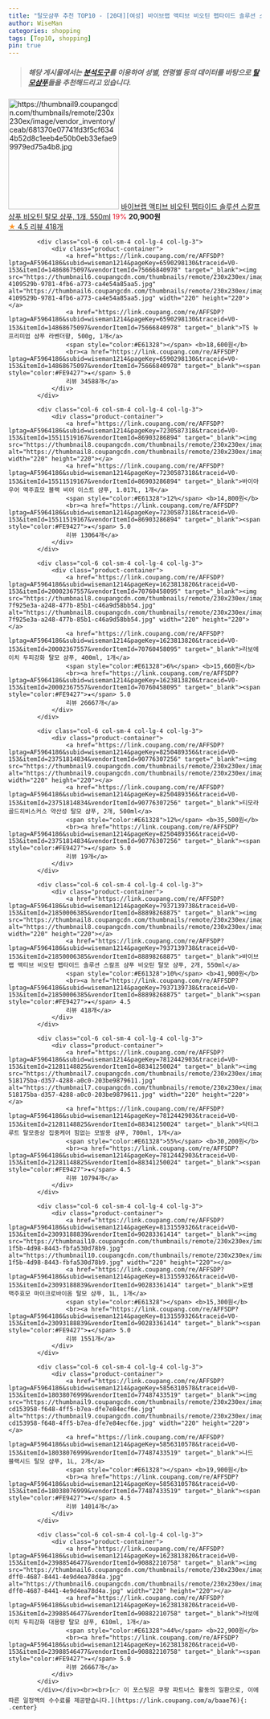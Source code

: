 ```yaml
---
title: "탈모샴푸 추천 TOP10 - [20대][여성] 바이브랩 액티브 비오틴 펩타이드 솔루션 스칼프 샴푸 비오틴 탈모 샴푸, 1개, 550ml"
author: WiseMan
categories: shopping
tags: [Top10, shopping]
pin: true
---
```


> ##### 해당 게시물에서는 [**분석도구**](https://itemscout.io/)를 이용하여 **성별**, **연령별** 등의 데이터를 바탕으로 [**탈모샴푸**](https://link.coupang.com/a/baae76)들을 추천해드리고 있습니다.
<div class="container"><div class="row">
            <div class="col-6 col-sm-4 col-lg-4 col-lg-3">
                <div class="product-container">
                    <a href="https://link.coupang.com/re/AFFSDP?lptag=AF5964186&subid=wiseman1214&pageKey=7937139738&traceid=V0-153&itemId=21850006386&vendorItemId=88898268889" target="_blank"><img src="https://thumbnail9.coupangcdn.com/thumbnails/remote/230x230ex/image/vendor_inventory/ceab/681370e07741fd3f5cf6344b52d8c1eeb4e50b0eb33efae99979ed75a4b8.jpg" alt="https://thumbnail9.coupangcdn.com/thumbnails/remote/230x230ex/image/vendor_inventory/ceab/681370e07741fd3f5cf6344b52d8c1eeb4e50b0eb33efae99979ed75a4b8.jpg" width="220" height="220"></a>
                    <a href="https://link.coupang.com/re/AFFSDP?lptag=AF5964186&subid=wiseman1214&pageKey=7937139738&traceid=V0-153&itemId=21850006386&vendorItemId=88898268889" target="_blank">바이브랩 액티브 비오틴 펩타이드 솔루션 스칼프 샴푸 비오틴 탈모 샴푸, 1개, 550ml</a>
                    <span style="color:#E61328">19%</span> <b>20,900원</b>
                    <br><a href="https://link.coupang.com/re/AFFSDP?lptag=AF5964186&subid=wiseman1214&pageKey=7937139738&traceid=V0-153&itemId=21850006386&vendorItemId=88898268889" target="_blank"><span style="color:#FE9427">★</span> 4.5
                    리뷰 418개</a>
                </div>
            </div>
            
            <div class="col-6 col-sm-4 col-lg-4 col-lg-3">
                <div class="product-container">
                    <a href="https://link.coupang.com/re/AFFSDP?lptag=AF5964186&subid=wiseman1214&pageKey=6590298130&traceid=V0-153&itemId=14868675097&vendorItemId=75666840978" target="_blank"><img src="https://thumbnail6.coupangcdn.com/thumbnails/remote/230x230ex/image/retail/images/285341068759705-4109529b-9781-4fb6-a773-ca4e54a85aa5.jpg" alt="https://thumbnail6.coupangcdn.com/thumbnails/remote/230x230ex/image/retail/images/285341068759705-4109529b-9781-4fb6-a773-ca4e54a85aa5.jpg" width="220" height="220"></a>
                    <a href="https://link.coupang.com/re/AFFSDP?lptag=AF5964186&subid=wiseman1214&pageKey=6590298130&traceid=V0-153&itemId=14868675097&vendorItemId=75666840978" target="_blank">TS 뉴프리미엄 샴푸 라벤더향, 500g, 1개</a>
                    <span style="color:#E61328"></span> <b>18,600원</b>
                    <br><a href="https://link.coupang.com/re/AFFSDP?lptag=AF5964186&subid=wiseman1214&pageKey=6590298130&traceid=V0-153&itemId=14868675097&vendorItemId=75666840978" target="_blank"><span style="color:#FE9427">★</span> 5.0
                    리뷰 34588개</a>
                </div>
            </div>
            
            <div class="col-6 col-sm-4 col-lg-4 col-lg-3">
                <div class="product-container">
                    <a href="https://link.coupang.com/re/AFFSDP?lptag=AF5964186&subid=wiseman1214&pageKey=7230587318&traceid=V0-153&itemId=15511519167&vendorItemId=86903286894" target="_blank"><img src="https://thumbnail8.coupangcdn.com/thumbnails/remote/230x230ex/image/vendor_inventory/b3e7/2a35632390b5d8a6b6a5941e0ff6b7f6879d9897ea90bee695a4d977d4fa.jpg" alt="https://thumbnail8.coupangcdn.com/thumbnails/remote/230x230ex/image/vendor_inventory/b3e7/2a35632390b5d8a6b6a5941e0ff6b7f6879d9897ea90bee695a4d977d4fa.jpg" width="220" height="220"></a>
                    <a href="https://link.coupang.com/re/AFFSDP?lptag=AF5964186&subid=wiseman1214&pageKey=7230587318&traceid=V0-153&itemId=15511519167&vendorItemId=86903286894" target="_blank">바이아우어 맥주효모 블랙 비어 이스트 샴푸, 1.017L, 1개</a>
                    <span style="color:#E61328">12%</span> <b>14,800원</b>
                    <br><a href="https://link.coupang.com/re/AFFSDP?lptag=AF5964186&subid=wiseman1214&pageKey=7230587318&traceid=V0-153&itemId=15511519167&vendorItemId=86903286894" target="_blank"><span style="color:#FE9427">★</span> 5.0
                    리뷰 13064개</a>
                </div>
            </div>
            
            <div class="col-6 col-sm-4 col-lg-4 col-lg-3">
                <div class="product-container">
                    <a href="https://link.coupang.com/re/AFFSDP?lptag=AF5964186&subid=wiseman1214&pageKey=1623813820&traceid=V0-153&itemId=20002367557&vendorItemId=70760458095" target="_blank"><img src="https://thumbnail8.coupangcdn.com/thumbnails/remote/230x230ex/image/retail/images/541357690162800-7f925e3a-a248-477b-85b1-c46a9d58bb54.jpg" alt="https://thumbnail8.coupangcdn.com/thumbnails/remote/230x230ex/image/retail/images/541357690162800-7f925e3a-a248-477b-85b1-c46a9d58bb54.jpg" width="220" height="220"></a>
                    <a href="https://link.coupang.com/re/AFFSDP?lptag=AF5964186&subid=wiseman1214&pageKey=1623813820&traceid=V0-153&itemId=20002367557&vendorItemId=70760458095" target="_blank">라보에이치 두피강화 탈모 샴푸, 400ml, 1개</a>
                    <span style="color:#E61328">6%</span> <b>15,660원</b>
                    <br><a href="https://link.coupang.com/re/AFFSDP?lptag=AF5964186&subid=wiseman1214&pageKey=1623813820&traceid=V0-153&itemId=20002367557&vendorItemId=70760458095" target="_blank"><span style="color:#FE9427">★</span> 5.0
                    리뷰 26667개</a>
                </div>
            </div>
            
            <div class="col-6 col-sm-4 col-lg-4 col-lg-3">
                <div class="product-container">
                    <a href="https://link.coupang.com/re/AFFSDP?lptag=AF5964186&subid=wiseman1214&pageKey=8250489356&traceid=V0-153&itemId=23751814834&vendorItemId=90776307256" target="_blank"><img src="https://thumbnail9.coupangcdn.com/thumbnails/remote/230x230ex/image/vendor_inventory/8ce2/5592b5d94c440b63705f9fdf796a8cdcc9c055738f92dd24823ba337cd90.jpg" alt="https://thumbnail9.coupangcdn.com/thumbnails/remote/230x230ex/image/vendor_inventory/8ce2/5592b5d94c440b63705f9fdf796a8cdcc9c055738f92dd24823ba337cd90.jpg" width="220" height="220"></a>
                    <a href="https://link.coupang.com/re/AFFSDP?lptag=AF5964186&subid=wiseman1214&pageKey=8250489356&traceid=V0-153&itemId=23751814834&vendorItemId=90776307256" target="_blank">티모라 골드히비스커스 약산성 탈모 샴푸, 2개, 500ml</a>
                    <span style="color:#E61328">12%</span> <b>35,500원</b>
                    <br><a href="https://link.coupang.com/re/AFFSDP?lptag=AF5964186&subid=wiseman1214&pageKey=8250489356&traceid=V0-153&itemId=23751814834&vendorItemId=90776307256" target="_blank"><span style="color:#FE9427">★</span> 5.0
                    리뷰 19개</a>
                </div>
            </div>
            
            <div class="col-6 col-sm-4 col-lg-4 col-lg-3">
                <div class="product-container">
                    <a href="https://link.coupang.com/re/AFFSDP?lptag=AF5964186&subid=wiseman1214&pageKey=7937139738&traceid=V0-153&itemId=21850006385&vendorItemId=88898268875" target="_blank"><img src="https://thumbnail8.coupangcdn.com/thumbnails/remote/230x230ex/image/vendor_inventory/1374/597f9173b76e90d3416e73bcbbcc275560c98c31c018b6521a4b550db790.jpg" alt="https://thumbnail8.coupangcdn.com/thumbnails/remote/230x230ex/image/vendor_inventory/1374/597f9173b76e90d3416e73bcbbcc275560c98c31c018b6521a4b550db790.jpg" width="220" height="220"></a>
                    <a href="https://link.coupang.com/re/AFFSDP?lptag=AF5964186&subid=wiseman1214&pageKey=7937139738&traceid=V0-153&itemId=21850006385&vendorItemId=88898268875" target="_blank">바이브랩 액티브 비오틴 펩타이드 솔루션 스칼프 샴푸 비오틴 탈모 샴푸, 2개, 550ml</a>
                    <span style="color:#E61328">10%</span> <b>41,900원</b>
                    <br><a href="https://link.coupang.com/re/AFFSDP?lptag=AF5964186&subid=wiseman1214&pageKey=7937139738&traceid=V0-153&itemId=21850006385&vendorItemId=88898268875" target="_blank"><span style="color:#FE9427">★</span> 4.5
                    리뷰 418개</a>
                </div>
            </div>
            
            <div class="col-6 col-sm-4 col-lg-4 col-lg-3">
                <div class="product-container">
                    <a href="https://link.coupang.com/re/AFFSDP?lptag=AF5964186&subid=wiseman1214&pageKey=7812442903&traceid=V0-153&itemId=21281148825&vendorItemId=88341250024" target="_blank"><img src="https://thumbnail7.coupangcdn.com/thumbnails/remote/230x230ex/image/retail/images/639406128789175-518175ba-d357-4288-a0c0-203be9879611.jpg" alt="https://thumbnail7.coupangcdn.com/thumbnails/remote/230x230ex/image/retail/images/639406128789175-518175ba-d357-4288-a0c0-203be9879611.jpg" width="220" height="220"></a>
                    <a href="https://link.coupang.com/re/AFFSDP?lptag=AF5964186&subid=wiseman1214&pageKey=7812442903&traceid=V0-153&itemId=21281148825&vendorItemId=88341250024" target="_blank">닥터그루트 탈모증상 집중케어 힘없는 모발용 샴푸, 700ml, 1개</a>
                    <span style="color:#E61328">55%</span> <b>30,200원</b>
                    <br><a href="https://link.coupang.com/re/AFFSDP?lptag=AF5964186&subid=wiseman1214&pageKey=7812442903&traceid=V0-153&itemId=21281148825&vendorItemId=88341250024" target="_blank"><span style="color:#FE9427">★</span> 4.5
                    리뷰 10794개</a>
                </div>
            </div>
            
            <div class="col-6 col-sm-4 col-lg-4 col-lg-3">
                <div class="product-container">
                    <a href="https://link.coupang.com/re/AFFSDP?lptag=AF5964186&subid=wiseman1214&pageKey=8131559326&traceid=V0-153&itemId=23093188839&vendorItemId=90283361414" target="_blank"><img src="https://thumbnail10.coupangcdn.com/thumbnails/remote/230x230ex/image/retail/images/2024/06/11/10/6/81ba00a7-1f5b-4d98-8443-fbfa530d78b9.jpg" alt="https://thumbnail10.coupangcdn.com/thumbnails/remote/230x230ex/image/retail/images/2024/06/11/10/6/81ba00a7-1f5b-4d98-8443-fbfa530d78b9.jpg" width="220" height="220"></a>
                    <a href="https://link.coupang.com/re/AFFSDP?lptag=AF5964186&subid=wiseman1214&pageKey=8131559326&traceid=V0-153&itemId=23093188839&vendorItemId=90283361414" target="_blank">로쌩 맥주효모 마이크로바이옴 탈모 샴푸, 1L, 1개</a>
                    <span style="color:#E61328"></span> <b>15,300원</b>
                    <br><a href="https://link.coupang.com/re/AFFSDP?lptag=AF5964186&subid=wiseman1214&pageKey=8131559326&traceid=V0-153&itemId=23093188839&vendorItemId=90283361414" target="_blank"><span style="color:#FE9427">★</span> 5.0
                    리뷰 1551개</a>
                </div>
            </div>
            
            <div class="col-6 col-sm-4 col-lg-4 col-lg-3">
                <div class="product-container">
                    <a href="https://link.coupang.com/re/AFFSDP?lptag=AF5964186&subid=wiseman1214&pageKey=5856310578&traceid=V0-153&itemId=18038076999&vendorItemId=77487433519" target="_blank"><img src="https://thumbnail9.coupangcdn.com/thumbnails/remote/230x230ex/image/retail/images/538293279355605-cd153958-f648-4ff5-b7ea-dfe7e84ecf6e.jpg" alt="https://thumbnail9.coupangcdn.com/thumbnails/remote/230x230ex/image/retail/images/538293279355605-cd153958-f648-4ff5-b7ea-dfe7e84ecf6e.jpg" width="220" height="220"></a>
                    <a href="https://link.coupang.com/re/AFFSDP?lptag=AF5964186&subid=wiseman1214&pageKey=5856310578&traceid=V0-153&itemId=18038076999&vendorItemId=77487433519" target="_blank">나드 블랙시드 탈모 샴푸, 1L, 2개</a>
                    <span style="color:#E61328"></span> <b>19,900원</b>
                    <br><a href="https://link.coupang.com/re/AFFSDP?lptag=AF5964186&subid=wiseman1214&pageKey=5856310578&traceid=V0-153&itemId=18038076999&vendorItemId=77487433519" target="_blank"><span style="color:#FE9427">★</span> 4.5
                    리뷰 14014개</a>
                </div>
            </div>
            
            <div class="col-6 col-sm-4 col-lg-4 col-lg-3">
                <div class="product-container">
                    <a href="https://link.coupang.com/re/AFFSDP?lptag=AF5964186&subid=wiseman1214&pageKey=1623813820&traceid=V0-153&itemId=23988546477&vendorItemId=90882210758" target="_blank"><img src="https://thumbnail6.coupangcdn.com/thumbnails/remote/230x230ex/image/retail/images/2024/08/08/11/3/6a90837f-dff0-4687-8441-4e9d4ea78d4a.jpg" alt="https://thumbnail6.coupangcdn.com/thumbnails/remote/230x230ex/image/retail/images/2024/08/08/11/3/6a90837f-dff0-4687-8441-4e9d4ea78d4a.jpg" width="220" height="220"></a>
                    <a href="https://link.coupang.com/re/AFFSDP?lptag=AF5964186&subid=wiseman1214&pageKey=1623813820&traceid=V0-153&itemId=23988546477&vendorItemId=90882210758" target="_blank">라보에이치 두피강화 대용량 탈모 샴푸, 610ml, 1개</a>
                    <span style="color:#E61328">44%</span> <b>22,900원</b>
                    <br><a href="https://link.coupang.com/re/AFFSDP?lptag=AF5964186&subid=wiseman1214&pageKey=1623813820&traceid=V0-153&itemId=23988546477&vendorItemId=90882210758" target="_blank"><span style="color:#FE9427">★</span> 5.0
                    리뷰 26667개</a>
                </div>
            </div>
            </div></div><br><br>[👉 이 포스팅은 쿠팡 파트너스 활동의 일환으로, 이에 따른 일정액의 수수료를 제공받습니다.](https://link.coupang.com/a/baae76){: .center}